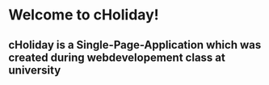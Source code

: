 # Welcome to cHoliday!

## cHoliday is a Single-Page-Application which was created during webdevelopement class at university
